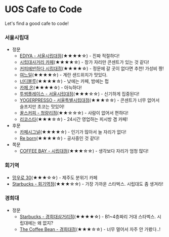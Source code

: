 # UOS Cafe to Code
Let's find a good cafe to code!

### 서울시립대

* 정문
	+ [EDIYA - 서울시립대점](./data/ediya_siripdae_jeongmoon.md)(★★★★☆) - 진짜 적절하다!
	+ [시립대사거리 카페](./data/siripdae_sageori_jeongmoon.md)(★★★★☆) - 창가 자리만 콘센트가 있는 것 같다!
	+ [커피에반하다 시립대점](./data/fall_in_love_with_coffee_siripdae_jeongmoon.md)(★★★★☆) - 정문에 갈 곳이 없다면 추천! 가성비 짱!
	+ [여느일](./data/yeoneuil_siripdae_jeongmoon.md)(★★★★☆) - 계란 샌드위치가 맛있다.
	+ [너디블루](./data/nerdy_blue_siripdae_jeongmoon.md)(★★★★☆) - 낮에는 카페, 밤에는 펍
	+ [카페 온](./data/cafe_on_siripdae_jeongmoon.md)(★★★★☆) - 아늑하다!
	+ [투썸플레이스 - 서울시립대점](./data/twosome_place_siripdae_jeongmoon.md)(★★★☆☆) - 신기하게 집중된다!
	+ [YOGERPRESSO - 서울특별시립대점](./data/yogerpresso_siripdae_jeongmoon.md)(★★★☆☆) - 콘센트가 너무 없어서 슬프지만 초코는 맛있어!
	+ [꿀스커피 - 청량리점](./data/gguls_coffee_siripdae_jeongmoon.md)(★★☆☆☆) - 사람이 없어서 편하다!
	+ [리코스타](./data/ricosta_siripdae_jeongmoon.md)(★★★☆☆) - 24시간 영업하는 피시방 겸 카페! 
* 후문
	+ [카페시그널](./data/cafe_signal_siripdae_hoomoon.md)(★★★★☆) - 인기가 많아서 늘 자리가 없다!
	+ [Re born](./data/cafe_reborn_siripdae_hoomoon.md)(★★★★☆) - 공사중인 것 같다!
* 쪽문
	+ [COFFEE BAY - 시립대점](./data/coffee_bay_siripdae_jjokmoon.md)(★★★☆☆) - 생각보다 자리가 엄청 많다!

### 회기역

* [망우로 30](./data/mangwooro_30_hoegi_station.md)(★★★☆☆) - 제주도 분위기 카페
* [Starbucks - 회기역점](./data/starbucks_hoegi_station.md)(★★★☆☆) - 가장 가까운 스타벅스. 시립대도 좀 생겨라!

### 경희대

* 정문
	+ [Starbucks - 경희대삼거리점](./data/starbucks_kyeongheedae_jeongmoon.md)(★★★★☆) - B1~4층짜리 거대 스타벅스. 시립대에는 왜 없지?
	+ [The Coffee Bean - 경희대점](./data/the_coffee_bean_kyeonghee_univ_jeongmoon.md)(★★★☆☆) - 너무 멀어서 자주 안 가봤다..!
